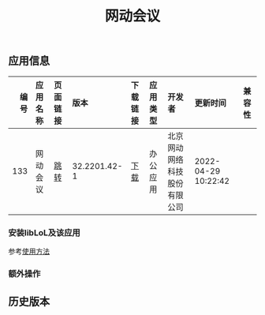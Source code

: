 ﻿---
id: 133
title: 网动会议
toc: true
weight: 133
---

## 应用信息 
|   编号 | 应用名称   | 页面链接                                       | 版本           | 下载链接                                                                                   | 应用类型   | 开发者            | 更新时间                | 兼容性   |
|-----:|:-------|:-------------------------------------------|:-------------|:---------------------------------------------------------------------------------------|:-------|:---------------|:--------------------|:------|
|  133 | 网动会议   | [跳转](http://app.loongapps.cn/#/detail/133) | 32.2201.42-1 | [下载](http://113.24.212.22:8090/upload/file/activemeeting_32.2201.42-1_loongarch64.deb) | 办公应用   | 北京网动网络科技股份有限公司 | 2022-04-29 10:22:42 |       |
### 安装libLoL及该应用 
参考[使用方法](/docs/usage) 
### 额外操作 


## 历史版本 
 